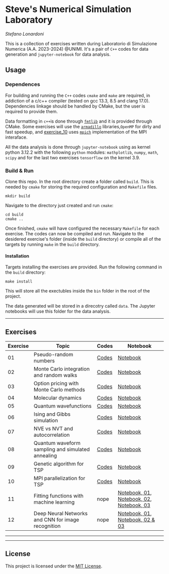 # Steve's Numerical Simulation Laboratory
_Stefano Lonardoni_

This is a collection of exercises written during Laboratorio di Simulazione Numerica (A.A. 2023-2024) @UNIMI. It's a pair of `C++` codes for data generation and `jupyter-notebook` for data analysis.

## Usage

### Dependences
For building and running the `C++` codes `cmake` and `make` are required, in addiction of a c/c++ compiler (tested on gcc 13.3, 8.5 and clang 17.0). Dependencies linkage should be handled by CMake, but the user is required to provide them.

Data formatting in `c++`is done through [`fmtlib`](https://fmt.dev/latest/index.html) and it is provided through CMake.
Some exercises will use the [`armadillo`](https://arma.sourceforge.net/) libraries,`OpenMP` for dirty and fast speedup, and [exercise_10](#exercise-10) uses [`mpich`]() implementation of the MPI interaface.

All the data analysis is done through `jupyter-notebook` using as kernel python 3.12.2 with the following `python` modules: `mathplotlib`, `numpy`, `math`, `scipy` and for the last two exercises `tensorflow` on the kernel 3.9.

### Build & Run
Clone this repo. In the root directory create a folder called `build`. This is needed by `cmake` for storing the required configuration and `Makefile` files.

```shell
mkdir build
```

Navigate to the directory just created and run `cmake`:
```shell
cd build
cmake ..
```

Once finished, `cmake` will have configured the necessary `Makefile` for each exercise. The codes can now be compiled and run. Navigate to the desidered exercise's folder (inside the `build` directory) or compile all of the targets by running ```make``` in the `build` directory.

#### Installation
Targets installing the exercises are provided. Run the following command in the `build` directory:

```shell
make install
```
This will store all the exectubles inside the `bin` folder in the root of the project.

The data generated will be stored in a direcotry called `data`. The Jupyter notebooks will use this folder for the data analysis.

---

## Exercises

<!-- ### Global todo -->
<!-- 
- [x] Refactor all libraries (ex.: only one blocking avg)
- [x] Remake global cmake project structure like [this](https://cliutils.gitlab.io/modern-cmake/chapters/basics/structure.html)
- [x] Before making data public, uniform naming convention for all data files -->
<!-- - [x] Make data public for release -->
<!-- - [ ] ~~Implement auto-equilibration~~ -->
<!-- - [x] Investigate potential energy and total enry errors (too small !?) (investigate total energy)
- [ ] Add messages to user when launching programss -->

Exercise | Topic | Codes | Notebook
|:---|---|---|---|
| 01 | Pseudo-random numbers | [Codes](/exercise_01/) | [Notebook](/notebooks/exercise_01.ipynb) |
| 02 | Monte Carlo integration and random walks | [Codes](/exercise_02/) | [Notebook](/notebooks/exercise_02.ipynb) |
| 03 | Option pricing with Monte Carlo methods | [Codes](/exercise_03/) | [Notebook](/notebooks/exercise_03.ipynb) |
| 04 | Molecular dynamics | [Codes](/exercise_04/) | [Notebook](/notebooks/exercise_04.ipynb) |
| 05 | Quantum wavefunctions | [Codes](/exercise_05/) | [Notebook](/notebooks/exercise_05.ipynb) |
| 06 | Ising and Gibbs simulation | [Codes](/exercise_06/) | [Notebook](/notebooks/exercise_06.ipynb) |
| 07 | NVE vs NVT and autocorrelation | [Codes](/exercise_07/) | [Notebook](/notebooks/exercise_07.ipynb) |
| 08 | Quantum waveform sampling and simulated annealing | [Codes](/exercise_08/) | [Notebook](/notebooks/exercise_08.ipynb) |
| 09 | Genetic algorithm for TSP | [Codes](/exercise_09/) | [Notebook](/notebooks/exercise_09.ipynb) |
| 10 | MPI parallelization for TSP | [Codes](/exercise_10/) | [Notebook](/notebooks/exercise_10.ipynb) |
| 11 | Fitting functions with machine learning | nope | [Notebook, 01](/notebooks/exercise_11_1.ipynb), [Notebook, 02](/notebooks/exercise_11_2.ipynb), [Notebook, 03](/notebooks/exercise_11_3.ipynb) |
| 12 | Deep Neural Networks and CNN for image recognition | nope | [Notebook, 01](/notebooks/exercise_12_1.ipynb), [Notebook, 02 & 03](/notebooks/exercise_12_2_3.ipynb) |


<!-- 
### Exercise 01 ([Notebook](/notebooks/exercise_01.ipynb), [Codes](/exercise_01/))
Testing the pseudo-random generator with blocking averages and inverse distributions.

#### To Do
Done!
- [x] Accurate description in the notebook
- [x] Add assignments
- [x] Progressive uncertainity for all blocking avgs in the notebooks
- [x] Add fits to histograms in notebook, ex01.2
- [x] Commenting code where needed
- [x] Adding messages in the c++ codes

### Exercise 02 ([Notebook](/notebooks/exercise_02.ipynb), [Codes](/exercise_02/))
Monte Carlo integration and random walks.

#### To Do
Done!

- [x] Accurate description in the notebook
- [x] Add assignments
- [x] Add fits for random walks
- [x] Add comparison with fitted curves
- [x] Commenting code where needed
- [ ] Adding messages in the c++ codes

### Exercise 03 ([Notebook](/notebooks/exercise_03.ipynb), [Codes](/exercise_03/))
Option pricing with Monte Carlo methods.

#### To Do
Done!

- [x] Accurate description in the notebook
- [x] Add assignments
- [x] Add comparison between each method, and analytic resolutions
- [x] Commenting code where needed
- [ ] Adding messages in the c++ codes

### Exercise 04 ([Notebook](/notebooks/exercise_04.ipynb), [Codes](/exercise_04/))
First encounter with molecular dynamics. Pressure calculation and phase equilibration.

#### To Do
*CHECK TOTAL ENERGY FOR GASES*


instead of using omp for multithreading and a monolithic program, a python script may be more appropriate for the task.

- [x] Accurate description in the notebook (remain ex04.2)
- [x] Add assignments
- [x] Add intercept in jupyter with proposed values
- [ ] ~~Add controls to specify which phase to run~~
- [ ] ~~Polish unneeded output (for ex: each task in the equilibration step write to the same output file)~~

### Exercise 05 ([Notebook](/notebooks/exercise_05.ipynb), [Codes](/exercise_05/))
Sampling quantum wavefunctions with the Metropolis algorithm.

#### To Do
basic notebook (ex not required)
refactor code to use shared_ptr or similar. remember to use make_shared, and dynamic/static_pointer_cast.

### Exercise 06 ([Notebook](/notebooks/exercise_06.ipynb), [Codes](/exercise_06/))
Ising and Gibbs simulation.

#### To Do
* ADD OBSERVATIONS ON THE DIFFERENCE BETWEEN METRO AND GIBBS AT LOWER TEMPS *
accutate description in the notebook, add assignments, plots and fits

### Exercise 07 ([Notebook](/notebooks/exercise_07.ipynb), [Codes](/exercise_07/))
NVE vs NVT and their autocorrelation.

#### To Do
accurate descr, ~~add assignments, refactor autocorrelation compute. NEEDS GOFRRRRR~~, add observations for comparisons and negative values in autocorrelation?


### Exercise 08 ([Notebook](/notebooks/exercise_08.ipynb), [Codes](/exercise_08/))
Quantum waveform sampling and simulated annealing with custom potential.

#### To Do
complete the observations ant theory part, power spectrum???, ~~add assignments,to do everything after refactor ex05 code. rewrite code to borrowing standr or similar~~

### Exercise 09 ([Notebook](/notebooks/exercise_09.ipynb), [Codes](/exercise_09/))
Genetic algorithm for TSP.


#### To Do
accurate descr, add assignments
(added better comparison between selections)
~~check every mutation algorithm, and find best mutation rate.~~


### Exercise 10 ([Notebook](/notebooks/exercise_10.ipynb), [Codes](/exercise_10/))
MPI parallelization with migrations for TSP.

#### To Do
accurate descr, add assignments
refactor atlas so we can send with MPI_Bcast the map to all nodes, or at least a seed system (should be already implentem implicitely beacause rnd set seed with 0)

### Exercise 11 ([Notebook, 01](/notebooks/exercise_11_1.ipynb), [Notebook, 02](/notebooks/exercise_11_2.ipynb), [Notebook, 03](/notebooks/exercise_11_3.ipynb))
Fitting functions with machine learning.

### Exercise 12 ([Notebook, 01](/notebooks/exercise_12_1.ipynb), [Notebook, 02 & 03](/notebooks/exercise_12_2_3.ipynb))
Deep Neural Networks and CNN for image recognition. -->

---
---


## License

This project is licensed under the [MIT License](LICENSE).

